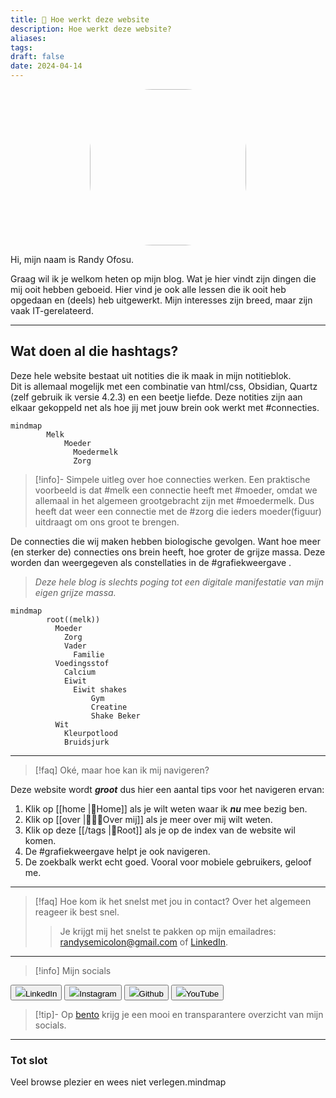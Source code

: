 ```yaml
---
title: 🧭 Hoe werkt deze website
description: Hoe werkt deze website?
aliases: 
tags: 
draft: false
date: 2024-04-14
---
```


<img src="loenik.jpg" style="width: 250px; border-radius: 40%; display: block; margin-left: auto; margin-right: auto;">

Hi, mijn naam is Randy Ofosu.

Graag wil ik je welkom heten op mijn blog. Wat je hier vindt zijn dingen die mij ooit hebben geboeid. Hier vind je ook alle lessen die ik ooit heb opgedaan en (deels) heb uitgewerkt. Mijn interesses zijn breed, maar zijn vaak IT-gerelateerd. 

---
## Wat doen al die hashtags?
Deze hele website bestaat uit notities die ik maak in mijn notitieblok. \
Dit is allemaal mogelijk met een combinatie van html/css, Obsidian, Quartz (zelf gebruik ik versie 4.2.3) en een beetje liefde. Deze notities zijn aan elkaar gekoppeld net als hoe jij met jouw brein ook werkt met #connecties. 

```mermaid
mindmap
        Melk
            Moeder
              Moedermelk
              Zorg
```
>[!info]- Simpele uitleg over hoe connecties werken.
>Een praktische voorbeeld is dat #melk een connectie heeft met #moeder, omdat we allemaal in het algemeen grootgebracht zijn met #moedermelk. Dus heeft dat weer een connectie met de #zorg die ieders moeder(figuur) uitdraagt om ons groot te brengen. 

De connecties die wij maken hebben biologische gevolgen. Want hoe meer (en sterker de) connecties ons brein heeft, hoe groter de grijze massa. Deze worden dan weergegeven als constellaties in de #grafiekweergave .

> *Deze hele blog is slechts poging tot een digitale manifestatie van mijn eigen grijze massa.*

```mermaid
mindmap
        root((melk))
          Moeder
            Zorg
            Vader
              Familie
          Voedingsstof
            Calcium
            Eiwit
              Eiwit shakes
                  Gym
                  Creatine
                  Shake Beker
          Wit
            Kleurpotlood
            Bruidsjurk

```


---

> [!faq] Oké, maar hoe kan ik mij navigeren?

Deze website wordt ***groot*** dus hier een aantal tips voor het navigeren ervan:

1. Klik op [[home |🏡Home]] als je wilt weten waar ik ***nu*** mee bezig ben.
2. Klik op [[over |🙋🏿‍♂️Over mij]] als je meer over mij wilt weten.
3. Klik op deze [[/tags |🌌Root]] als je op de index van de website wil komen. 
4. De #grafiekweergave helpt je ook navigeren.
5. De zoekbalk werkt echt goed. Vooral voor mobiele gebruikers, geloof me.
---
> [!faq] Hoe kom ik het snelst met jou in contact?
> Over het algemeen reageer ik best snel.
> >Je krijgt mij het snelst te pakken op mijn emailadres: randysemicolon@gmail.com of <a href="https://linkedin.com/in/randyofosu" target="_blank">LinkedIn</a>. 
---

> [!info] Mijn socials

<a href="https://linkedin.com/in/randyofosu" target="_blank"><button class="socials-button"><img src="linkedin_icon.svg" class="socials-icon">LinkedIn</button></a>
<a href="https://instagram.com/randysemicolon" target="_blank"><button class="socials-button"><img src="instagram_icon.svg" class="socials-icon">Instagram</button></a>
<a href="https://github.com/randyofosu" target="_blank"><button class="socials-button"><img src="github_icon.svg" class="socials-icon">Github</button></a>
<a href="https://youtube.com/@randysemicolon" target="_blank"><button class="socials-button"><img src="youtube_icon.svg" class="socials-icon">YouTube</button></a>

> [!tip]- 
> Op [bento](https://bento.me/randysemicolon) krijg je een mooi en transparantere overzicht van mijn socials. 

---
### Tot slot

Veel browse plezier en wees niet verlegen.mindmap
